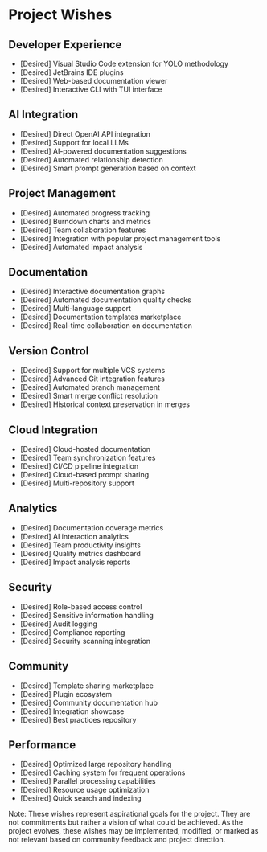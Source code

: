 # Project Wishes

## Developer Experience
- [Desired] Visual Studio Code extension for YOLO methodology
- [Desired] JetBrains IDE plugins
- [Desired] Web-based documentation viewer
- [Desired] Interactive CLI with TUI interface

## AI Integration
- [Desired] Direct OpenAI API integration
- [Desired] Support for local LLMs
- [Desired] AI-powered documentation suggestions
- [Desired] Automated relationship detection
- [Desired] Smart prompt generation based on context

## Project Management
- [Desired] Automated progress tracking
- [Desired] Burndown charts and metrics
- [Desired] Team collaboration features
- [Desired] Integration with popular project management tools
- [Desired] Automated impact analysis

## Documentation
- [Desired] Interactive documentation graphs
- [Desired] Automated documentation quality checks
- [Desired] Multi-language support
- [Desired] Documentation templates marketplace
- [Desired] Real-time collaboration on documentation

## Version Control
- [Desired] Support for multiple VCS systems
- [Desired] Advanced Git integration features
- [Desired] Automated branch management
- [Desired] Smart merge conflict resolution
- [Desired] Historical context preservation in merges

## Cloud Integration
- [Desired] Cloud-hosted documentation
- [Desired] Team synchronization features
- [Desired] CI/CD pipeline integration
- [Desired] Cloud-based prompt sharing
- [Desired] Multi-repository support

## Analytics
- [Desired] Documentation coverage metrics
- [Desired] AI interaction analytics
- [Desired] Team productivity insights
- [Desired] Quality metrics dashboard
- [Desired] Impact analysis reports

## Security
- [Desired] Role-based access control
- [Desired] Sensitive information handling
- [Desired] Audit logging
- [Desired] Compliance reporting
- [Desired] Security scanning integration

## Community
- [Desired] Template sharing marketplace
- [Desired] Plugin ecosystem
- [Desired] Community documentation hub
- [Desired] Integration showcase
- [Desired] Best practices repository

## Performance
- [Desired] Optimized large repository handling
- [Desired] Caching system for frequent operations
- [Desired] Parallel processing capabilities
- [Desired] Resource usage optimization
- [Desired] Quick search and indexing

Note: These wishes represent aspirational goals for the project. They are not commitments but rather a vision of what could be achieved. As the project evolves, these wishes may be implemented, modified, or marked as not relevant based on community feedback and project direction.